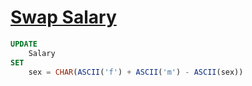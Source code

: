 # [Swap Salary](https://leetcode.com/problems/swap-salary/description/)

```sql
UPDATE 
    Salary
SET 
    sex = CHAR(ASCII('f') + ASCII('m') - ASCII(sex))
```